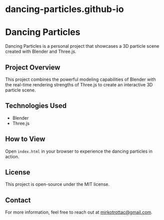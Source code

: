 # dancing-particles.github-io
# Dancing Particles

Dancing Particles is a personal project that showcases a 3D particle scene created with Blender and Three.js. 

## Project Overview
This project combines the powerful modeling capabilities of Blender with the real-time rendering strengths of Three.js to create an interactive 3D particle scene. 

## Technologies Used
- Blender
- Three.js

## How to View
Open `index.html` in your browser to experience the dancing particles in action.

## License
This project is open-source under the MIT license.

## Contact
For more information, feel free to reach out at [mirkotrottac@gmail.com](mailto:mirkotrottac@gmail.com).
